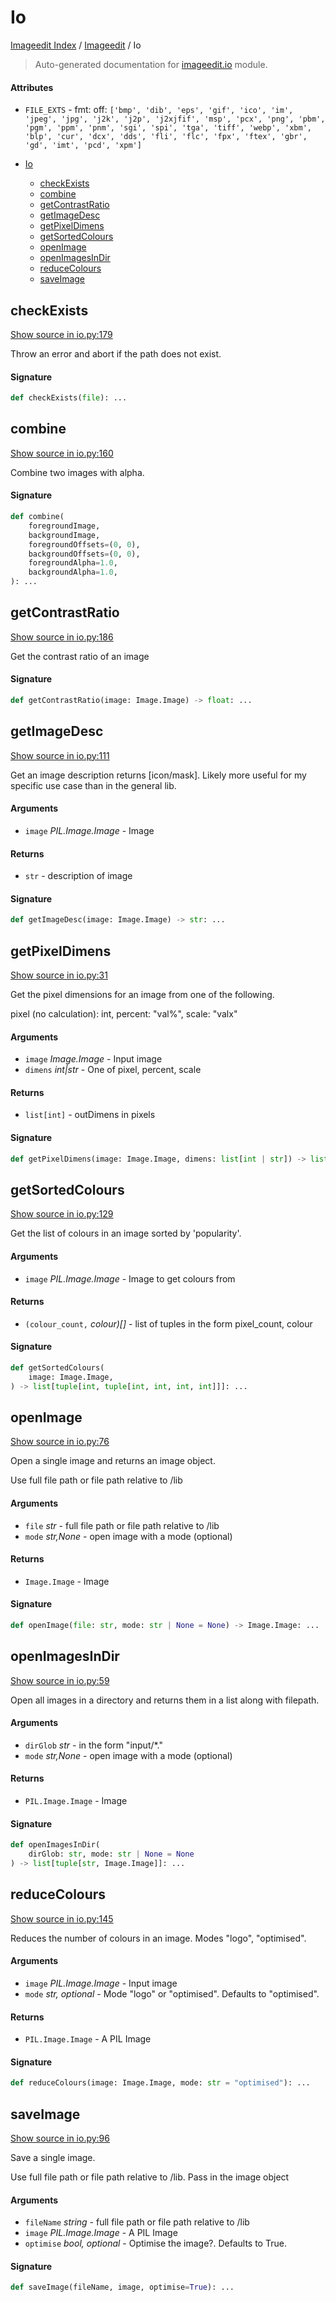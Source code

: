 # Io

[Imageedit Index](../README.md#imageedit-index) /
[Imageedit](./index.md#imageedit) /
Io

> Auto-generated documentation for [imageedit.io](../../../imageedit/io.py) module.

#### Attributes

- `FILE_EXTS` - fmt: off: `['bmp', 'dib', 'eps', 'gif', 'ico', 'im', 'jpeg', 'jpg', 'j2k', 'j2p', 'j2xjfif', 'msp', 'pcx', 'png', 'pbm', 'pgm', 'ppm', 'pnm', 'sgi', 'spi', 'tga', 'tiff', 'webp', 'xbm', 'blp', 'cur', 'dcx', 'dds', 'fli', 'flc', 'fpx', 'ftex', 'gbr', 'gd', 'imt', 'pcd', 'xpm']`


- [Io](#io)
  - [checkExists](#checkexists)
  - [combine](#combine)
  - [getContrastRatio](#getcontrastratio)
  - [getImageDesc](#getimagedesc)
  - [getPixelDimens](#getpixeldimens)
  - [getSortedColours](#getsortedcolours)
  - [openImage](#openimage)
  - [openImagesInDir](#openimagesindir)
  - [reduceColours](#reducecolours)
  - [saveImage](#saveimage)

## checkExists

[Show source in io.py:179](../../../imageedit/io.py#L179)

Throw an error and abort if the path does not exist.

#### Signature

```python
def checkExists(file): ...
```



## combine

[Show source in io.py:160](../../../imageedit/io.py#L160)

Combine two images with alpha.

#### Signature

```python
def combine(
    foregroundImage,
    backgroundImage,
    foregroundOffsets=(0, 0),
    backgroundOffsets=(0, 0),
    foregroundAlpha=1.0,
    backgroundAlpha=1.0,
): ...
```



## getContrastRatio

[Show source in io.py:186](../../../imageedit/io.py#L186)

Get the contrast ratio of an image

#### Signature

```python
def getContrastRatio(image: Image.Image) -> float: ...
```



## getImageDesc

[Show source in io.py:111](../../../imageedit/io.py#L111)

Get an image description returns [icon/mask]. Likely more useful for my specific
use case than in the general lib.

#### Arguments

- `image` *PIL.Image.Image* - Image

#### Returns

- `str` - description of image

#### Signature

```python
def getImageDesc(image: Image.Image) -> str: ...
```



## getPixelDimens

[Show source in io.py:31](../../../imageedit/io.py#L31)

Get the pixel dimensions for an image from one of the following.

pixel (no calculation): int, percent: "val%", scale: "valx"

#### Arguments

- `image` *Image.Image* - Input image
- `dimens` *int|str* - One of pixel, percent, scale

#### Returns

- `list[int]` - outDimens in pixels

#### Signature

```python
def getPixelDimens(image: Image.Image, dimens: list[int | str]) -> list[int]: ...
```



## getSortedColours

[Show source in io.py:129](../../../imageedit/io.py#L129)

Get the list of colours in an image sorted by 'popularity'.

#### Arguments

- `image` *PIL.Image.Image* - Image to get colours from

#### Returns

- `(colour_count,` *colour)[]* - list of tuples in the form pixel_count, colour

#### Signature

```python
def getSortedColours(
    image: Image.Image,
) -> list[tuple[int, tuple[int, int, int, int]]]: ...
```



## openImage

[Show source in io.py:76](../../../imageedit/io.py#L76)

Open a single image and returns an image object.

Use full file path or file path relative to /lib

#### Arguments

- `file` *str* - full file path or file path relative to /lib
- `mode` *str,None* - open image with a mode (optional)

#### Returns

- `Image.Image` - Image

#### Signature

```python
def openImage(file: str, mode: str | None = None) -> Image.Image: ...
```



## openImagesInDir

[Show source in io.py:59](../../../imageedit/io.py#L59)

Open all images in a directory and returns them in a list along with filepath.

#### Arguments

- `dirGlob` *str* - in the form "input/*."
- `mode` *str,None* - open image with a mode (optional)

#### Returns

- `PIL.Image.Image` - Image

#### Signature

```python
def openImagesInDir(
    dirGlob: str, mode: str | None = None
) -> list[tuple[str, Image.Image]]: ...
```



## reduceColours

[Show source in io.py:145](../../../imageedit/io.py#L145)

Reduces the number of colours in an image. Modes "logo", "optimised".

#### Arguments

- `image` *PIL.Image.Image* - Input image
- `mode` *str, optional* - Mode "logo" or "optimised". Defaults to
"optimised".

#### Returns

- `PIL.Image.Image` - A PIL Image

#### Signature

```python
def reduceColours(image: Image.Image, mode: str = "optimised"): ...
```



## saveImage

[Show source in io.py:96](../../../imageedit/io.py#L96)

Save a single image.

Use full file path or file path relative to /lib. Pass in the image object

#### Arguments

- `fileName` *string* - full file path or file path relative to /lib
- `image` *PIL.Image.Image* - A PIL Image
- `optimise` *bool, optional* - Optimise the image?. Defaults to True.

#### Signature

```python
def saveImage(fileName, image, optimise=True): ...
```